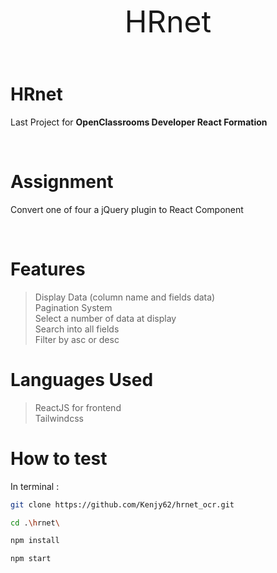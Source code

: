 <font size="15"><p align="center">HRnet</p></font>

<br>

# HRnet

Last Project for **OpenClassrooms Developer React Formation**

<br>

# Assignment

Convert one of four a jQuery plugin to React Component

<br>

# Features

> Display Data (column name and fields data) <br/>
> Pagination System <br/>
> Select a number of data at display <br/>
> Search into all fields <br/>
> Filter by asc or desc <br/>

# Languages Used

> ReactJS for frontend <br/>
> Tailwindcss

# How to test

In terminal :

```bash
git clone https://github.com/Kenjy62/hrnet_ocr.git
```

```bash
cd .\hrnet\
```

```bash
npm install
```

```bash
npm start
```
